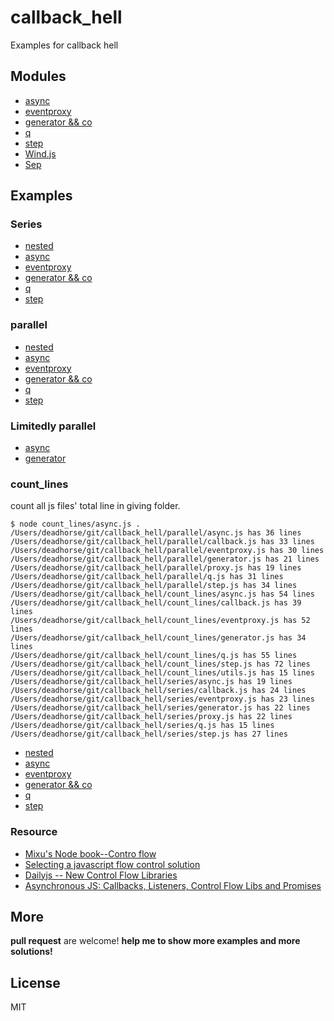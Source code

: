 callback_hell
=============

Examples for callback hell

## Modules

* [async](https://github.com/caolan/async)
* [eventproxy](https://github.com/JacksonTian/eventproxy)
* [generator && co](https://github.com/visionmedia/co)
* [q](https://github.com/kriskowal/q)
* [step](https://github.com/creationix/step)
* [Wind.js](http://windjs.org/cn/)
* [Sep](https://github.com/substack/node-seq)

## Examples

### Series

* [nested](https://github.com/dead-horse/callback_hell/blob/master/series/callback.js)
* [async](https://github.com/dead-horse/callback_hell/blob/master/series/async.js)
* [eventproxy](https://github.com/dead-horse/callback_hell/blob/master/series/eventproxy.js)
* [generator && co](https://github.com/dead-horse/callback_hell/blob/master/series/generator.js)
* [q](https://github.com/dead-horse/callback_hell/blob/master/series/q.js)
* [step](https://github.com/dead-horse/callback_hell/blob/master/series/step.js)

### parallel

* [nested](https://github.com/dead-horse/callback_hell/blob/master/parallel/callback.js)
* [async](https://github.com/dead-horse/callback_hell/blob/master/parallel/async.js)
* [eventproxy](https://github.com/dead-horse/callback_hell/blob/master/parallel/eventproxy.js)
* [generator && co](https://github.com/dead-horse/callback_hell/blob/master/parallel/generator.js)
* [q](https://github.com/dead-horse/callback_hell/blob/master/parallel/q.js)
* [step](https://github.com/dead-horse/callback_hell/blob/master/parallel/step.js)

### Limitedly parallel

* [async](https://github.com/dead-horse/callback_hell/blob/master/limited_parallel/async.js)
* [generator](https://github.com/dead-horse/callback_hell/blob/master/limited_parallel/generator.js)


### count_lines

count all js files' total line in giving folder.

```
$ node count_lines/async.js .
/Users/deadhorse/git/callback_hell/parallel/async.js has 36 lines
/Users/deadhorse/git/callback_hell/parallel/callback.js has 33 lines
/Users/deadhorse/git/callback_hell/parallel/eventproxy.js has 30 lines
/Users/deadhorse/git/callback_hell/parallel/generator.js has 21 lines
/Users/deadhorse/git/callback_hell/parallel/proxy.js has 19 lines
/Users/deadhorse/git/callback_hell/parallel/q.js has 31 lines
/Users/deadhorse/git/callback_hell/parallel/step.js has 34 lines
/Users/deadhorse/git/callback_hell/count_lines/async.js has 54 lines
/Users/deadhorse/git/callback_hell/count_lines/callback.js has 39 lines
/Users/deadhorse/git/callback_hell/count_lines/eventproxy.js has 52 lines
/Users/deadhorse/git/callback_hell/count_lines/generator.js has 34 lines
/Users/deadhorse/git/callback_hell/count_lines/q.js has 55 lines
/Users/deadhorse/git/callback_hell/count_lines/step.js has 72 lines
/Users/deadhorse/git/callback_hell/count_lines/utils.js has 15 lines
/Users/deadhorse/git/callback_hell/series/async.js has 19 lines
/Users/deadhorse/git/callback_hell/series/callback.js has 24 lines
/Users/deadhorse/git/callback_hell/series/eventproxy.js has 23 lines
/Users/deadhorse/git/callback_hell/series/generator.js has 22 lines
/Users/deadhorse/git/callback_hell/series/proxy.js has 22 lines
/Users/deadhorse/git/callback_hell/series/q.js has 15 lines
/Users/deadhorse/git/callback_hell/series/step.js has 27 lines
```

* [nested](https://github.com/dead-horse/callback_hell/blob/master/count_lines/callback.js)
* [async](https://github.com/dead-horse/callback_hell/blob/master/count_lines/async.js)
* [eventproxy](https://github.com/dead-horse/callback_hell/blob/master/count_lines/eventproxy.js)
* [generator && co](https://github.com/dead-horse/callback_hell/blob/master/count_lines/generator.js)
* [q](https://github.com/dead-horse/callback_hell/blob/master/count_lines/q.js)
* [step](https://github.com/dead-horse/callback_hell/blob/master/count_lines/step.js)



### Resource

* [Mixu's Node book--Contro flow](http://book.mixu.net/node/ch7.html)
* [Selecting a javascript flow control solution](https://github.com/scriby/asyncblock/wiki/Selecting-a-javascript-flow-control-solution)
* [Dailyjs -- New Control Flow Libraries](http://dailyjs.com/2012/02/20/new-flow-control-libraries/)
* [Asynchronous JS: Callbacks, Listeners, Control Flow Libs and Promises](http://sporto.github.io/blog/2012/12/09/callbacks-listeners-promises/)

## More

**pull request** are welcome!
**help me to show more examples and more solutions!**

## License
MIT

